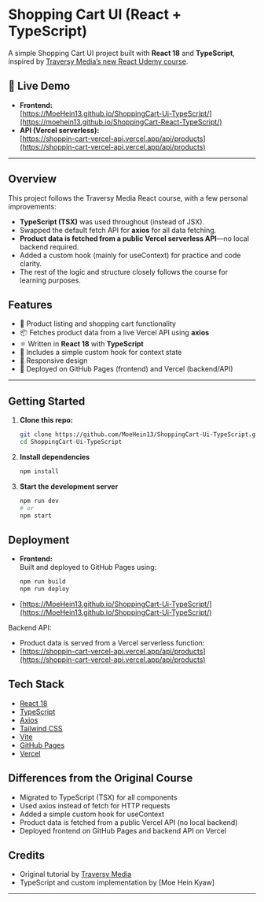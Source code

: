 # Shopping Cart UI (React + TypeScript)

A simple Shopping Cart UI project built with **React 18** and **TypeScript**, inspired by [Traversy Media’s new React Udemy course](https://www.udemy.com/course/modern-react-from-the-beginning/).

## 🛒 Live Demo

- **Frontend:**  
  [https://MoeHein13.github.io/ShoppingCart-Ui-TypeScript/](https://moehein13.github.io/ShoppingCart-React-TypeScript/)
- **API (Vercel serverless):**  
  [https://shoppin-cart-vercel-api.vercel.app/api/products](https://shoppin-cart-vercel-api.vercel.app/api/products)

---

## Overview

This project follows the Traversy Media React course, with a few personal improvements:

- **TypeScript (TSX)** was used throughout (instead of JSX).
- Swapped the default fetch API for **axios** for all data fetching.
- **Product data is fetched from a public Vercel serverless API**—no local backend required.
- Added a custom hook (mainly for useContext) for practice and code clarity.
- The rest of the logic and structure closely follows the course for learning purposes.

## Features

- 🛒 Product listing and shopping cart functionality
- 📦 Fetches product data from a live Vercel API using **axios**
- ⚛️ Written in **React 18** with **TypeScript**
- 🎣 Includes a simple custom hook for context state
- 📱 Responsive design
- 🚀 Deployed on GitHub Pages (frontend) and Vercel (backend/API)

---

## Getting Started

1. **Clone this repo:**
   ```bash
   git clone https://github.com/MoeHein13/ShoppingCart-Ui-TypeScript.git
   cd ShoppingCart-Ui-TypeScript
   ```
2. **Install dependencies**
   ```bash
   npm install
   ```
3. **Start the development server**
   ```bash
   npm run dev
   # or
   npm start
   ```

## Deployment

- **Frontend:**  
  Built and deployed to GitHub Pages using:
  ```bash
  npm run build
  npm run deploy
  ```
- [https://MoeHein13.github.io/ShoppingCart-Ui-TypeScript/](https://MoeHein13.github.io/ShoppingCart-Ui-TypeScript/)

Backend API:

- Product data is served from a Vercel serverless function:
- [https://shoppin-cart-vercel-api.vercel.app/api/products](https://shoppin-cart-vercel-api.vercel.app/api/products)

## Tech Stack

- [React 18](https://react.dev/)
- [TypeScript](https://www.typescriptlang.org/)
- [Axios](https://axios-http.com/)
- [Tailwind CSS](https://tailwindcss.com/)
- [Vite](https://vitejs.dev/)
- [GitHub Pages](https://pages.github.com/)
- [Vercel](https://vercel.com/)

## Differences from the Original Course

- Migrated to TypeScript (TSX) for all components
- Used axios instead of fetch for HTTP requests
- Added a simple custom hook for useContext
- Product data is fetched from a public Vercel API (no local backend)
- Deployed frontend on GitHub Pages and backend API on Vercel

## Credits

- Original tutorial by [Traversy Media](https://www.udemy.com/course/modern-react-from-the-beginning/)
- TypeScript and custom implementation by [Moe Hein Kyaw]

---
